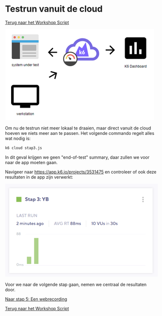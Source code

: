 # Testrun vanuit de cloud

[Terug naar het Workshop Script](handson.md)

![](/images/cloud1.png)

Om nu de testrun niet meer lokaal te draaien, maar direct vanuit de cloud hoeven we niets meer aan te passen. Het volgende commando regelt alles wat nodig is:

```bash
k6 cloud stap3.js
```

In dit geval krijgen we geen "end-of-test" summary, daar zullen we voor naar de app moeten gaan. 

Navigeer naar https://app.k6.io/projects/3531475 en controleer of ook deze resultaten in de app zijn verwerkt:

![](/images/stap4-1.png)

Voor we naar de volgende stap gaan, nemen we centraal de resultaten door.  

[Naar stap 5: Een webrecording](5-webrecording.md)

[Terug naar het Workshop Script](handson.md)